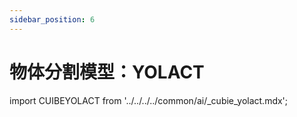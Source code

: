 ```yaml
---
sidebar_position: 6
---
```


# 物体分割模型：YOLACT

import CUIBEYOLACT from '../../../../common/ai/\_cubie_yolact.mdx';

<CUIBEYOLACT />
